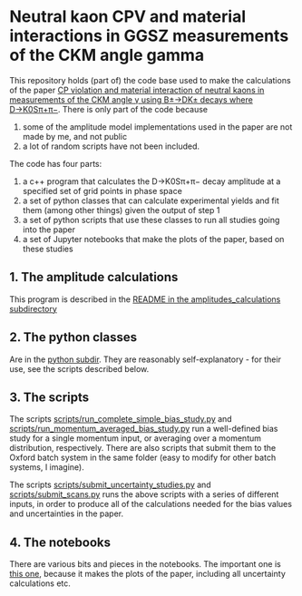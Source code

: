 # Neutral kaon CPV and material interactions in GGSZ measurements of the CKM angle gamma
This repository holds (part of) the code base used to make the calculations of the paper [CP violation and material interaction of neutral kaons in measurements of the CKM angle γ using B±→DK± decays where D→K0Sπ+π−](https://arxiv.org/abs/1904.01129). There is only part of the code because
1. some of the amplitude model implementations used in the paper are not made by me, and not public
2. a lot of random scripts have not been included.

The code has four parts:
1. a c++ program that calculates the D→K0Sπ+π− decay amplitude at a specified set of grid points in phase space
2. a set of python classes that can calculate experimental yields and fit them (among other things) given the output of step 1
3. a set of python scripts that use these classes to run all studies going into the paper
4. a set of Jupyter notebooks that make the plots of the paper, based on these studies

## 1. The amplitude calculations
This program is described in the [README in the amplitudes_calculations subdirectory](amplitude_calculations/README.md)

## 2. The python classes
Are in the [python subdir](python). They are reasonably self-explanatory - for their use, see the scripts described below.

## 3. The scripts
The scripts [scripts/run_complete_simple_bias_study.py](scripts/run_complete_simple_bias_study.py) and [scripts/run_momentum_averaged_bias_study.py](scripts/run_momentum_averaged_bias_study.py) run a well-defined bias study for a single momentum input, or averaging over a momentum distribution, respectively. There are also scripts that submit them to the Oxford batch system in the same folder (easy to modify for other batch systems, I imagine).

The scripts [scripts/submit_uncertainty_studies.py](scripts/submit_uncertainty_studies.py) and [scripts/submit_scans.py](scripts/submit_scans.py) runs the above scripts with a series of different inputs, in order to produce all of the calculations needed for the bias values and uncertainties in the paper.

## 4. The notebooks
There are various bits and pieces in the notebooks. The important one is [this one](notebooks/MakePaperBiasPlots.ipynb), because it makes the plots of the paper, including all uncertainty calculations etc.
